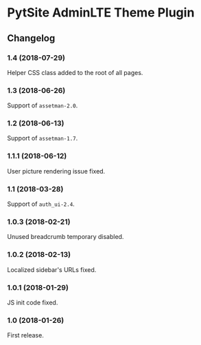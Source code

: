 # PytSite AdminLTE Theme Plugin


## Changelog


### 1.4 (2018-07-29)

Helper CSS class added to the root of all pages.


### 1.3 (2018-06-26)

Support of `assetman-2.0`.


### 1.2 (2018-06-13)

Support of `assetman-1.7`.


### 1.1.1 (2018-06-12)

User picture rendering issue fixed.


### 1.1 (2018-03-28)

Support of `auth_ui-2.4`.


### 1.0.3 (2018-02-21)

Unused breadcrumb temporary disabled.


### 1.0.2 (2018-02-13)

Localized sidebar's URLs fixed.


### 1.0.1 (2018-01-29)

JS init code fixed.


### 1.0 (2018-01-26)

First release.
